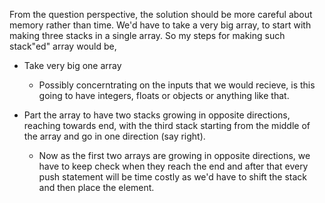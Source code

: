 
From the question perspective, the solution should be more careful about memory rather than time. We'd have to take a very big array, to start with making three stacks in a single array.
So my steps for making such stack"ed" array would be,

- Take very big one array
    * Possibly concerntrating on the inputs that we would recieve, is this going to have integers, floats or objects or anything like that.
    
- Part the array to have two stacks growing in opposite directions, reaching towards end, with the third stack starting from the middle of the array and go in one direction (say right).
    * Now as the first two arrays are growing in opposite directions, we have to keep check when they reach the end and after that every push statement will be time costly as we'd have to shift the stack and then place the element.
    
    
